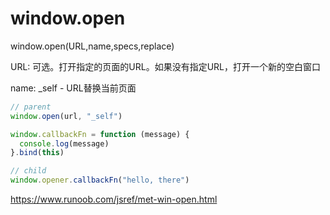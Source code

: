 # window.open

window.open(URL,name,specs,replace)

URL: 	可选。打开指定的页面的URL。如果没有指定URL，打开一个新的空白窗口

name: _self - URL替换当前页面

```js
// parent
window.open(url, "_self")

window.callbackFn = function (message) {
  console.log(message)
}.bind(this)
```

```js
// child
window.opener.callbackFn("hello, there")
```

https://www.runoob.com/jsref/met-win-open.html